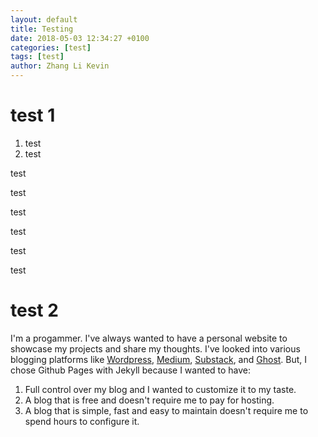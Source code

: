 ```yaml
---
layout: default
title: Testing
date: 2018-05-03 12:34:27 +0100
categories: [test]
tags: [test]
author: Zhang Li Kevin
---
```


# test 1 
1. test
2. test

test

test

test

test

test

test

# test 2

I'm a progammer. I've always wanted to have a personal website to showcase my projects and share my thoughts. I've looked into various blogging platforms like [Wordpress](https://wordpress.com/), [Medium](https://medium.com/), [Substack](https://substack.com), and [Ghost](https://ghost.org/). But, I chose Github Pages with Jekyll because I wanted to have:
1. Full control over my blog and I wanted to customize it to my taste. 
2. A blog that is free and doesn't require me to pay for hosting. 
3. A blog that is simple, fast and easy to maintain doesn't require me to spend hours to configure it.